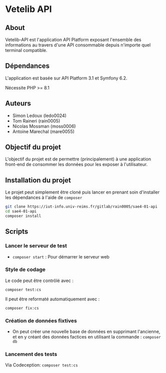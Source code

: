 # Vetelib API

## About

Vetelib-API est l'application API Platform exposant l'ensemble des informations au travers d'une API consommable depuis n'importe quel terminal compatible.

## Dépendances

L'application est basée sur API Platform 3.1 et Symfony 6.2.

Nécessite PHP >= 8.1

## Auteurs

- Simon Ledoux      (ledo0024)
- Tom Raineri       (rain0005)
- Nicolas Mossman   (moss0006)
- Antoine Marechal  (mare0055)

## Objectif du projet

L'objectif du projet est de permettre (principalement) à une application front-end de consommer les données pour les exposer à l'utilisateur.

## Installation du projet

Le projet peut simplement être cloné puis lancer en prenant soin d'installer les dépendances à l'aide de `composer`
```bash
git clone https://iut-info.univ-reims.fr/gitlab/rain0005/sae4-01-api
cd sae4-01-api
composer install
```

## Scripts

### Lancer le serveur de test
- `composer start` : Pour démarrer le serveur web

### Style de codage

Le code peut être contrôlé avec :

    composer test:cs

Il peut être reformaté automatiquement avec :
    
    composer fix:cs

### Création de données fixtives

- On peut créer une nouvelle base de données en supprimant l'ancienne, et en y créant des données factices en utilisant la commande : `composer db`

### Lancement des tests

Via Codeception:
`composer test:cs`
